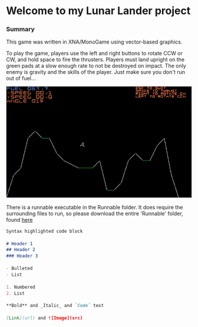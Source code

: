 # Welcome to my Lunar Lander project

### Summary
This game was written in XNA/MonoGame using vector-based graphics.

To play the game, players use the left and right buttons to rotate CCW or CW, and hold space to fire the thrusters.
Players must land upright on the green pads at a slow enough rate to not be destroyed on impact. The only enemy is gravity and the skills of the player. Just make sure you don't run out of fuel...

![Image](https://github.com/AidanFairman/LunarLander/blob/master/Screenshot.png)

There is a runnable executable in the Runnable folder. It does require the surrounding files to run, so please download the entire 'Runnable' folder, found [here](https://github.com/AidanFairman/LunarLander/tree/master/Runnable)
```markdown
Syntax highlighted code block

# Header 1
## Header 2
### Header 3

- Bulleted
- List

1. Numbered
2. List

**Bold** and _Italic_ and `Code` text

[Link](url) and ![Image](src)
```

